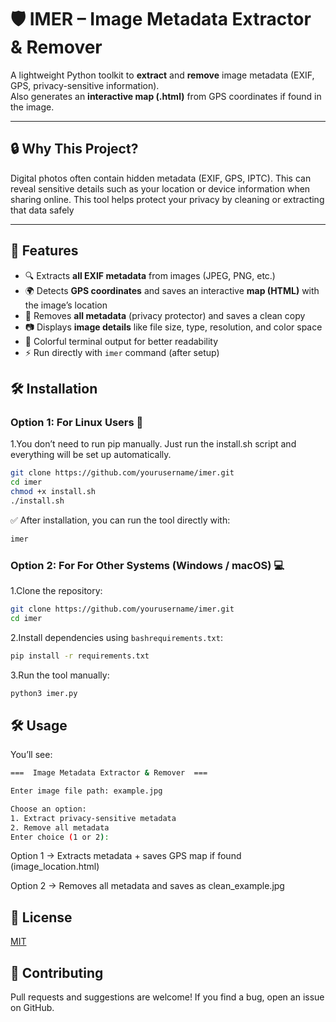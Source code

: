# 🛡️ IMER – Image Metadata Extractor & Remover
A lightweight Python toolkit to **extract** and **remove** image metadata (EXIF, GPS, privacy-sensitive information).  
Also generates an **interactive map (.html)** from GPS coordinates if found in the image.

---
## 🔒 Why This Project?

Digital photos often contain hidden metadata (EXIF, GPS, IPTC).
This can reveal sensitive details such as your location or device information when sharing online.
This tool helps protect your privacy by cleaning or extracting that data safely

---
## 🚀 Features  
- 🔍 Extracts **all EXIF metadata** from images (JPEG, PNG, etc.)
- 🌍 Detects **GPS coordinates** and saves an interactive **map (HTML)** with the image’s location
- 🧹 Removes **all metadata** (privacy protector) and saves a clean copy
- 📷 Displays **image details** like file size, type, resolution, and color space
- 🎨 Colorful terminal output for better readability  
- ⚡ Run directly with `imer` command (after setup)  




## 🛠️ Installation  

### Option 1: For **Linux Users** 🐧


1.You don’t need to run pip manually. Just run the install.sh script and everything will be set up automatically.
```bash
git clone https://github.com/yourusername/imer.git
cd imer
chmod +x install.sh
./install.sh
```
✅ After installation, you can run the tool directly with:
```bash
imer
```
### Option 2: For **For Other Systems (Windows / macOS) 💻**
1.Clone the repository:
```bash
git clone https://github.com/yourusername/imer.git
cd imer
```
2.Install dependencies using ```bashrequirements.txt```:
```bash
pip install -r requirements.txt
```
3.Run the tool manually:
```bash
python3 imer.py
```

## 🛠️ Usage

You’ll see:

```bash
===  Image Metadata Extractor & Remover  ===

Enter image file path: example.jpg

Choose an option:
1. Extract privacy-sensitive metadata
2. Remove all metadata
Enter choice (1 or 2):

```
Option 1 → Extracts metadata + saves GPS map if found (image_location.html)

Option 2 → Removes all metadata and saves as clean_example.jpg






## 📜 License

[MIT](https://github.com/Kirtan7/Image-Metadata-Extractor-Remover?tab=MIT-1-ov-file#)

## 🤝 Contributing

Pull requests and suggestions are welcome!
If you find a bug, open an issue on GitHub.




